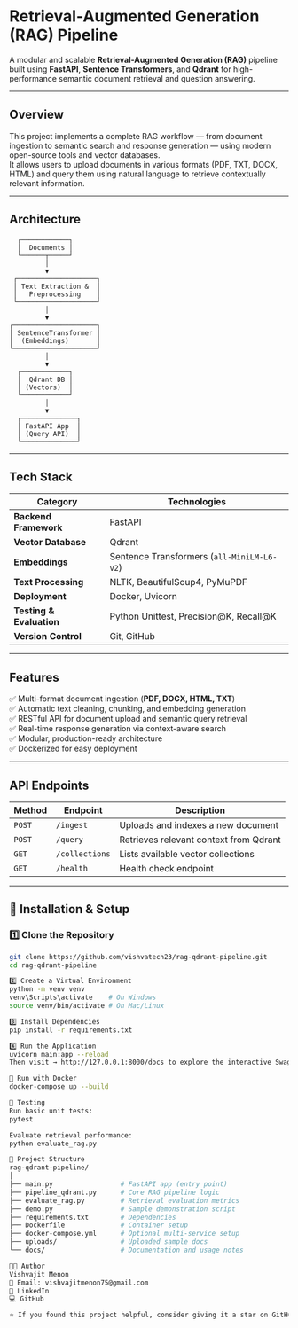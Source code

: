 # Retrieval-Augmented Generation (RAG) Pipeline

A modular and scalable **Retrieval-Augmented Generation (RAG)** pipeline built using **FastAPI**, **Sentence Transformers**, and **Qdrant** for high-performance semantic document retrieval and question answering.

---

## Overview

This project implements a complete RAG workflow — from document ingestion to semantic search and response generation — using modern open-source tools and vector databases.  
It allows users to upload documents in various formats (PDF, TXT, DOCX, HTML) and query them using natural language to retrieve contextually relevant information.

---

## Architecture

      ┌────────────┐
      │  Documents │
      └──────┬─────┘
             │
             ▼
     ┌────────────────────┐
     │ Text Extraction &  │
     │   Preprocessing    │
     └────────────────────┘
             │
             ▼
    ┌─────────────────────┐
    │ SentenceTransformer │
    │  (Embeddings)       │
    └─────────────────────┘
             │
             ▼
      ┌────────────┐
      │  Qdrant DB │
      │ (Vectors)  │
      └────────────┘
             │
             ▼
      ┌──────────────┐
      │ FastAPI App  │
      │ (Query API)  │
      └──────────────┘

---

## Tech Stack

| Category | Technologies |
|-----------|--------------|
| **Backend Framework** | FastAPI |
| **Vector Database** | Qdrant |
| **Embeddings** | Sentence Transformers (`all-MiniLM-L6-v2`) |
| **Text Processing** | NLTK, BeautifulSoup4, PyMuPDF |
| **Deployment** | Docker, Uvicorn |
| **Testing & Evaluation** | Python Unittest, Precision@K, Recall@K |
| **Version Control** | Git, GitHub |

---

## Features

✅ Multi-format document ingestion (**PDF, DOCX, HTML, TXT**)  
✅ Automatic text cleaning, chunking, and embedding generation  
✅ RESTful API for document upload and semantic query retrieval  
✅ Real-time response generation via context-aware search  
✅ Modular, production-ready architecture  
✅ Dockerized for easy deployment  

---

## API Endpoints

| Method | Endpoint | Description |
|--------|-----------|-------------|
| `POST` | `/ingest` | Uploads and indexes a new document |
| `POST` | `/query` | Retrieves relevant context from Qdrant |
| `GET` | `/collections` | Lists available vector collections |
| `GET` | `/health` | Health check endpoint |

---

## 🧰 Installation & Setup

### 1️⃣ Clone the Repository
```bash
git clone https://github.com/vishvatech23/rag-qdrant-pipeline.git
cd rag-qdrant-pipeline

2️⃣ Create a Virtual Environment
python -m venv venv
venv\Scripts\activate    # On Windows
source venv/bin/activate # On Mac/Linux

3️⃣ Install Dependencies
pip install -r requirements.txt

4️⃣ Run the Application
uvicorn main:app --reload
Then visit → http://127.0.0.1:8000/docs to explore the interactive Swagger UI.

🐳 Run with Docker
docker-compose up --build

🧪 Testing
Run basic unit tests:
pytest

Evaluate retrieval performance:
python evaluate_rag.py

📂 Project Structure
rag-qdrant-pipeline/
│
├── main.py                 # FastAPI app (entry point)
├── pipeline_qdrant.py      # Core RAG pipeline logic
├── evaluate_rag.py         # Retrieval evaluation metrics
├── demo.py                 # Sample demonstration script
├── requirements.txt        # Dependencies
├── Dockerfile              # Container setup
├── docker-compose.yml      # Optional multi-service setup
├── uploads/                # Uploaded sample docs
└── docs/                   # Documentation and usage notes

👨‍💻 Author
Vishvajit Menon
📧 Email: vishvajitmenon75@gmail.com
🔗 LinkedIn
💻 GitHub

⭐ If you found this project helpful, consider giving it a star on GitHub!
